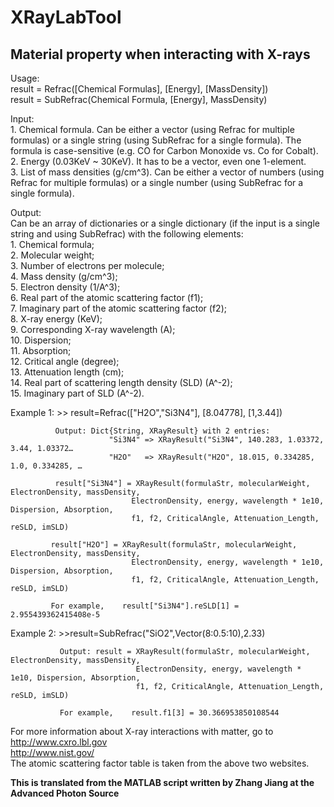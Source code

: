 # XRayLabTool

## Material property when interacting with X-rays

Usage:  
    result = Refrac([Chemical Formulas], [Energy], [MassDensity])  
    result = SubRefrac(Chemical Formula, [Energy], MassDensity)  

Input:  
    1. Chemical formula. Can be either a vector (using Refrac for multiple formulas) or a single string (using SubRefrac for a single formula). The formula is case-sensitive (e.g. CO for Carbon Monoxide vs. Co for Cobalt).  
    2. Energy (0.03KeV ~ 30KeV). It has to be a vector, even one 1-element.  
    3. List of mass densities (g/cm^3). Can be either a vector of numbers (using Refrac for multiple formulas) or a single number (using SubRefrac for a single formula).  

Output:  
    Can be an array of dictionaries or a single dictionary (if the input is a single string and using SubRefrac) with the following elements:  
        1. Chemical formula;  
        2. Molecular weight;  
        3. Number of electrons per molecule;  
        4. Mass density (g/cm^3);  
        5. Electron density (1/A^3);  
        6. Real part of the atomic scattering factor (f1);  
        7. Imaginary part of the atomic scattering factor (f2);  
        8. X-ray energy (KeV);  
        9. Corresponding X-ray wavelength (A);  
        10. Dispersion;  
        11. Absorption;  
        12. Critical angle (degree);  
        13. Attenuation length (cm);  
        14. Real part of scattering length density (SLD) (A^-2);  
        15. Imaginary part of SLD (A^-2).  

Example 1: >> result=Refrac(["H2O","Si3N4"], [8.04778], [1,3.44])  
                
              Output: Dict{String, XRayResult} with 2 entries:
                          "Si3N4" => XRayResult("Si3N4", 140.283, 1.03372, 3.44, 1.03372…
                          "H2O"   => XRayResult("H2O", 18.015, 0.334285, 1.0, 0.334285, …
                
              result["Si3N4"] = XRayResult(formulaStr, molecularWeight, ElectronDensity, massDensity,
                               ElectronDensity, energy, wavelength * 1e10, Dispersion, Absorption,
                               f1, f2, CriticalAngle, Attenuation_Length, reSLD, imSLD)
                
             result["H2O"] = XRayResult(formulaStr, molecularWeight, ElectronDensity, massDensity,
                               ElectronDensity, energy, wavelength * 1e10, Dispersion, Absorption,
                               f1, f2, CriticalAngle, Attenuation_Length, reSLD, imSLD)
                
             For example,    result["Si3N4"].reSLD[1] = 2.955439362415408e-5


Example 2: >>result=SubRefrac("SiO2",Vector(8:0.5:10),2.33)  
            
               Output: result = XRayResult(formulaStr, molecularWeight, ElectronDensity, massDensity,
                                ElectronDensity, energy, wavelength * 1e10, Dispersion, Absorption,
                                f1, f2, CriticalAngle, Attenuation_Length, reSLD, imSLD)
            
               For example,    result.f1[3] = 30.366953850108544


For more information about X-ray interactions with matter, go to  
        <http://www.cxro.lbl.gov>  
        <http://www.nist.gov/>  
The atomic scattering factor table is taken from the above two websites.

**This is translated from the MATLAB script written by Zhang Jiang at the Advanced Photon Source**
